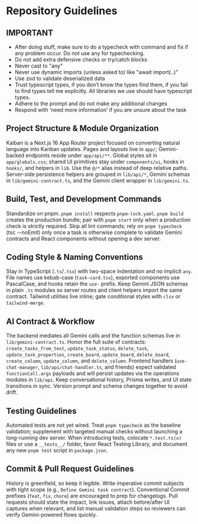 # Repository Guidelines

## IMPORTANT
- After doing stuff, make sure to do a typecheck with command and fix if any problem occur. Do not use any for typechecking.
- Do not add extra defensive checks or try/catch blocks
- Never cast to "any"
- Never use dynamic imports (unless asked to) like "await import(..)"
- Use zod to validate deserialized data
- Trust typescript types, if you don’t know the types find them, if you fail to find types tell me explicitly. All libraries we use should have typescript types.
- Adhere to the prompt and do not make any additional changes
- Respond with ‘need more information’ if you are unsure about the task

## Project Structure & Module Organization
Kaiban is a Next.js 16 App Router project focused on converting natural language into Kanban updates. Pages and layouts live in `app/`; Gemini-backed endpoints reside under `app/api/**`. Global styles sit in `app/globals.css`; shared UI primitives stay under `components/ui`, hooks in `hooks/`, and helpers in `lib`. Use the `@/*` alias instead of deep relative paths. Server-side persistence helpers are grouped in `lib/api/*`, Gemini schemas in `lib/gemini-contract.ts`, and the Gemini client wrapper in `lib/gemini.ts`.

## Build, Test, and Development Commands
Standardize on pnpm. `pnpm install` respects `pnpm-lock.yaml`. `pnpm build` creates the production bundle; pair with `pnpm start` only when a production check is strictly required. Skip all lint commands; rely on `pnpm typecheck` (tsc --noEmit) only once a task is otherwise complete to validate Gemini contracts and React components without opening a dev server.

## Coding Style & Naming Conventions
Stay in TypeScript (`.ts`/`.tsx`) with two-space indentation and no implicit `any`. File names use kebab-case (`task-card.tsx`), exported components use PascalCase, and hooks retain the `use-` prefix. Keep Gemini JSON schemas in plain `.ts` modules so server routes and client helpers import the same contract. Tailwind utilities live inline; gate conditional styles with `clsx` or `tailwind-merge`.

## AI Contract & Workflow
The backend mediates all Gemini calls and the function schemas live in `lib/gemini-contract.ts`. Honor the full suite of contracts: `create_tasks_from_text`, `update_task_status`, `delete_task`, `update_task_properties`, `create_board`, `update_board`, `delete_board`, `create_column`, `update_column`, and `delete_column`. Frontend handlers (`use-chat-manager`, `lib/api/chat-handler.ts`, and friends) expect validated `functionCall.args` payloads and will persist updates via the operations modules in `lib/api`. Keep conversational history, Prisma writes, and UI state transitions in sync. Version prompt and schema changes together to avoid drift.

## Testing Guidelines
Automated tests are not yet wired. Treat `pnpm typecheck` as the baseline validation; supplement with targeted manual checks without launching a long-running dev server. When introducing tests, colocate `*.test.ts(x)` files or use a `__tests__/` folder, favor React Testing Library, and document any new `pnpm test` script in `package.json`.

## Commit & Pull Request Guidelines
History is greenfield, so keep it legible. Write imperative commit subjects with tight scope (e.g., `Define Gemini task contract`). Conventional Commit prefixes (`feat`, `fix`, `chore`) are encouraged to prep for changelogs. Pull requests should state the impact, link issues, attach before/after UI captures when relevant, and list manual validation steps so reviewers can verify Gemini-powered flows quickly.
